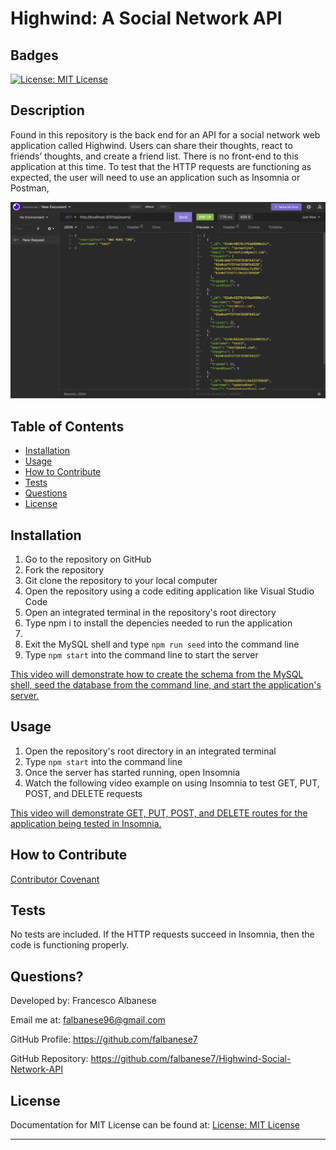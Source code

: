 # Highwind: A Social Network API

## Badges

[![License: MIT License](https://img.shields.io/badge/license-MIT%20License-blue)](https://choosealicense.com/licenses/mit/)

## Description

Found in this repository is the back end for an API for a social network web application called Highwind. Users can share their thoughts, react to friends’ thoughts, and create a friend list. There is no front-end to this application at this time. To test that the HTTP requests are functioning as expected, the user will need to use an application such as Insomnia or Postman,

![GET Request from application in Insomnia](./assets/Screen%20Shot%202022-07-27%20at%203.00.10%20AM.png)

## Table of Contents

- [Installation](#installation)
- [Usage](#usage)
- [How to Contribute](#how-to-contribute)
- [Tests](#tests)
- [Questions](#questions)
- [License](#license)

## Installation

1. Go to the repository on GitHub
2. Fork the repository
3. Git clone the repository to your local computer
4. Open the repository using a code editing application like Visual Studio Code
5. Open an integrated terminal in the repository's root directory
6. Type npm i to install the depencies needed to run the application
7.
8. Exit the MySQL shell and type `npm run seed` into the command line
9. Type `npm start` into the command line to start the server

[This video will demonstrate how to create the schema from the MySQL shell, seed the database from the command line, and start the application's server.](https://drive.google.com/file/d/1e5S9rFYjPCGaZWITnu9Y4VkEvC4OupRL/view?usp=sharing)

## Usage

1. Open the repository's root directory in an integrated terminal
2. Type `npm start` into the command line
3. Once the server has started running, open Insomnia
4. Watch the following video example on using Insomnia to test GET, PUT, POST, and DELETE requests

[This video will demonstrate GET, PUT, POST, and DELETE routes for the application being tested in Insomnia.](https://drive.google.com/file/d/1o2XRU0hjI8RgM6ejXaQ0IJ6tbtRbRbv6/view?usp=sharing)

## How to Contribute

[Contributor Covenant](https://www.contributor-covenant.org/)

## Tests

No tests are included. If the HTTP requests succeed in Insomnia, then the code is functioning properly.

## Questions?

Developed by: Francesco Albanese

Email me at: falbanese96@gmail.com

GitHub Profile: https://github.com/falbanese7

GitHub Repository: https://github.com/falbanese7/Highwind-Social-Network-API

## License

Documentation for MIT License can be found at:
[License: MIT License](https://choosealicense.com/licenses/mit/)

---
